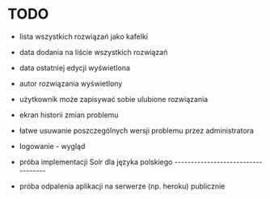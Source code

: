 # TODO

- lista wszystkich rozwiązań jako kafelki
- data dodania na liście wszystkich rozwiązań
- data ostatniej edycji wyświetlona
- autor rozwiązania wyświetlony

- użytkownik może zapisywać sobie ulubione rozwiązania

- ekran historii zmian problemu
- łatwe usuwanie poszczególnych wersji problemu przez administratora

- logowanie - wygląd

- próba implementacji Solr dla języka polskiego -----------------------------------

- próba odpalenia aplikacji na serwerze (np. heroku) publicznie
